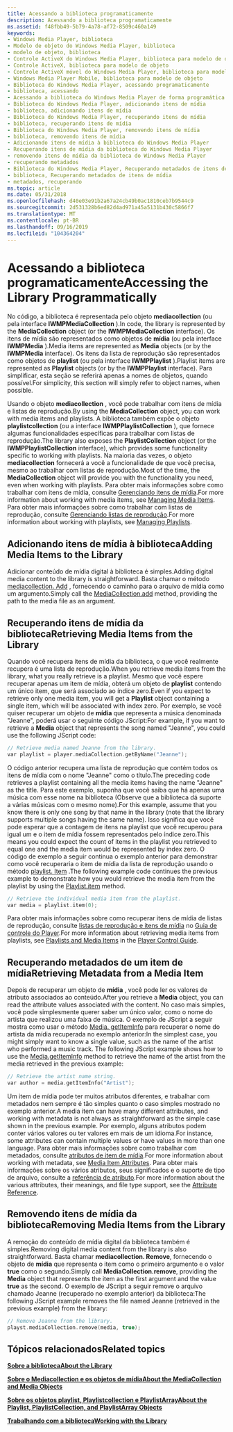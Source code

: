 ```yaml
---
title: Acessando a biblioteca programaticamente
description: Acessando a biblioteca programaticamente
ms.assetid: f48fbb49-5b79-4a78-af72-8509c460a149
keywords:
- Windows Media Player, biblioteca
- Modelo de objeto do Windows Media Player, biblioteca
- modelo de objeto, biblioteca
- Controle ActiveX do Windows Media Player, biblioteca para modelo de objeto
- Controle ActiveX, biblioteca para modelo de objeto
- Controle ActiveX móvel do Windows Media Player, biblioteca para modelo de objeto
- Windows Media Player Mobile, biblioteca para modelo de objeto
- Biblioteca do Windows Media Player, acessando programaticamente
- biblioteca, acessando
- Acessando a biblioteca do Windows Media Player de forma programática
- Biblioteca do Windows Media Player, adicionando itens de mídia
- biblioteca, adicionando itens de mídia
- Biblioteca do Windows Media Player, recuperando itens de mídia
- biblioteca, recuperando itens de mídia
- Biblioteca do Windows Media Player, removendo itens de mídia
- biblioteca, removendo itens de mídia
- Adicionando itens de mídia à biblioteca do Windows Media Player
- Recuperando itens de mídia da biblioteca do Windows Media Player
- removendo itens de mídia da biblioteca do Windows Media Player
- recuperando metadados
- Biblioteca do Windows Media Player, Recuperando metadados de itens de mídia
- biblioteca, Recuperando metadados de itens de mídia
- metadados, recuperando
ms.topic: article
ms.date: 05/31/2018
ms.openlocfilehash: d40e03e91b2a67a24cb49b0ac1810ceb7b9544c9
ms.sourcegitcommit: 2d531328b6ed82d4ad971a45a5131b430c5866f7
ms.translationtype: MT
ms.contentlocale: pt-BR
ms.lasthandoff: 09/16/2019
ms.locfileid: "104364204"
---
```

# <a name="accessing-the-library-programmatically"></a><span data-ttu-id="4b43d-126">Acessando a biblioteca programaticamente</span><span class="sxs-lookup"><span data-stu-id="4b43d-126">Accessing the Library Programmatically</span></span>

<span data-ttu-id="4b43d-127">No código, a biblioteca é representada pelo objeto **mediacollection** (ou pela interface **IWMPMediaCollection** ).</span><span class="sxs-lookup"><span data-stu-id="4b43d-127">In code, the library is represented by the **MediaCollection** object (or the **IWMPMediaCollection** interface).</span></span> <span data-ttu-id="4b43d-128">Os itens de mídia são representados como objetos de **mídia** (ou pela interface **IWMPMedia** ).</span><span class="sxs-lookup"><span data-stu-id="4b43d-128">Media items are represented as **Media** objects (or by the **IWMPMedia** interface).</span></span> <span data-ttu-id="4b43d-129">Os itens da lista de reprodução são representados como objetos de **playlist** (ou pela interface **IWMPPlaylist** ).</span><span class="sxs-lookup"><span data-stu-id="4b43d-129">Playlist items are represented as **Playlist** objects (or by the **IWMPPlaylist** interface).</span></span> <span data-ttu-id="4b43d-130">Para simplificar, esta seção se referirá apenas a nomes de objetos, quando possível.</span><span class="sxs-lookup"><span data-stu-id="4b43d-130">For simplicity, this section will simply refer to object names, when possible.</span></span>

<span data-ttu-id="4b43d-131">Usando o objeto **mediacollection** , você pode trabalhar com itens de mídia e listas de reprodução.</span><span class="sxs-lookup"><span data-stu-id="4b43d-131">By using the **MediaCollection** object, you can work with media items and playlists.</span></span> <span data-ttu-id="4b43d-132">A biblioteca também expõe o objeto **playlistcollection** (ou a interface **IWMPPlaylistCollection** ), que fornece algumas funcionalidades específicas para trabalhar com listas de reprodução.</span><span class="sxs-lookup"><span data-stu-id="4b43d-132">The library also exposes the **PlaylistCollection** object (or the **IWMPPlaylistCollection** interface), which provides some functionality specific to working with playlists.</span></span> <span data-ttu-id="4b43d-133">Na maioria das vezes, o objeto **mediacollection** fornecerá a você a funcionalidade de que você precisa, mesmo ao trabalhar com listas de reprodução.</span><span class="sxs-lookup"><span data-stu-id="4b43d-133">Most of the time, the **MediaCollection** object will provide you with the functionality you need, even when working with playlists.</span></span> <span data-ttu-id="4b43d-134">Para obter mais informações sobre como trabalhar com itens de mídia, consulte [Gerenciando itens de mídia](managing-media-items.md).</span><span class="sxs-lookup"><span data-stu-id="4b43d-134">For more information about working with media items, see [Managing Media Items](managing-media-items.md).</span></span> <span data-ttu-id="4b43d-135">Para obter mais informações sobre como trabalhar com listas de reprodução, consulte [Gerenciando listas de reprodução](managing-playlists.md).</span><span class="sxs-lookup"><span data-stu-id="4b43d-135">For more information about working with playlists, see [Managing Playlists](managing-playlists.md).</span></span>

## <a name="adding-media-items-to-the-library"></a><span data-ttu-id="4b43d-136">Adicionando itens de mídia à biblioteca</span><span class="sxs-lookup"><span data-stu-id="4b43d-136">Adding Media Items to the Library</span></span>

<span data-ttu-id="4b43d-137">Adicionar conteúdo de mídia digital à biblioteca é simples.</span><span class="sxs-lookup"><span data-stu-id="4b43d-137">Adding digital media content to the library is straightforward.</span></span> <span data-ttu-id="4b43d-138">Basta chamar o método [mediacollection. Add](mediacollection-add.md) , fornecendo o caminho para o arquivo de mídia como um argumento.</span><span class="sxs-lookup"><span data-stu-id="4b43d-138">Simply call the [MediaCollection.add](mediacollection-add.md) method, providing the path to the media file as an argument.</span></span>

## <a name="retrieving-media-items-from-the-library"></a><span data-ttu-id="4b43d-139">Recuperando itens de mídia da biblioteca</span><span class="sxs-lookup"><span data-stu-id="4b43d-139">Retrieving Media Items from the Library</span></span>

<span data-ttu-id="4b43d-140">Quando você recupera itens de mídia da biblioteca, o que você realmente recupera é uma lista de reprodução.</span><span class="sxs-lookup"><span data-stu-id="4b43d-140">When you retrieve media items from the library, what you really retrieve is a playlist.</span></span> <span data-ttu-id="4b43d-141">Mesmo que você espere recuperar apenas um item de mídia, obterá um objeto de **playlist** contendo um único item, que será associado ao índice zero.</span><span class="sxs-lookup"><span data-stu-id="4b43d-141">Even if you expect to retrieve only one media item, you will get a **Playlist** object containing a single item, which will be associated with index zero.</span></span> <span data-ttu-id="4b43d-142">Por exemplo, se você quiser recuperar um objeto de **mídia** que representa a música denominada "Jeanne", poderá usar o seguinte código JScript:</span><span class="sxs-lookup"><span data-stu-id="4b43d-142">For example, if you want to retrieve a **Media** object that represents the song named "Jeanne", you could use the following JScript code:</span></span>


```C++
// Retrieve media named Jeanne from the library.
var playlist = player.mediaCollection.getByName("Jeanne");

```



<span data-ttu-id="4b43d-143">O código anterior recupera uma lista de reprodução que contém todos os itens de mídia com o nome "Jeanne" como o título.</span><span class="sxs-lookup"><span data-stu-id="4b43d-143">The preceding code retrieves a playlist containing all the media items having the name "Jeanne" as the title.</span></span> <span data-ttu-id="4b43d-144">Para este exemplo, suponha que você saiba que há apenas uma música com esse nome na biblioteca (Observe que a biblioteca dá suporte a várias músicas com o mesmo nome).</span><span class="sxs-lookup"><span data-stu-id="4b43d-144">For this example, assume that you know there is only one song by that name in the library (note that the library supports multiple songs having the same name).</span></span> <span data-ttu-id="4b43d-145">Isso significa que você pode esperar que a contagem de itens na playlist que você recuperou para igual um e o item de mídia fossem representados pelo índice zero.</span><span class="sxs-lookup"><span data-stu-id="4b43d-145">This means you could expect the count of items in the playlist you retrieved to equal one and the media item would be represented by index zero.</span></span> <span data-ttu-id="4b43d-146">O código de exemplo a seguir continua o exemplo anterior para demonstrar como você recuperaria o item de mídia da lista de reprodução usando o método [playlist. Item](playlist-item.md) .</span><span class="sxs-lookup"><span data-stu-id="4b43d-146">The following example code continues the previous example to demonstrate how you would retrieve the media item from the playlist by using the [Playlist.item](playlist-item.md) method.</span></span>


```C++
// Retrieve the individual media item from the playlist.
var media = playlist.item(0);

```



<span data-ttu-id="4b43d-147">Para obter mais informações sobre como recuperar itens de mídia de listas de reprodução, consulte [listas de reprodução e itens de mídia](playlists-and-media-items.md) no [Guia de controle do Player](player-control-guide.md).</span><span class="sxs-lookup"><span data-stu-id="4b43d-147">For more information about retrieving media items from playlists, see [Playlists and Media Items](playlists-and-media-items.md) in the [Player Control Guide](player-control-guide.md).</span></span>

## <a name="retrieving-metadata-from-a-media-item"></a><span data-ttu-id="4b43d-148">Recuperando metadados de um item de mídia</span><span class="sxs-lookup"><span data-stu-id="4b43d-148">Retrieving Metadata from a Media Item</span></span>

<span data-ttu-id="4b43d-149">Depois de recuperar um objeto de **mídia** , você pode ler os valores de atributo associados ao conteúdo.</span><span class="sxs-lookup"><span data-stu-id="4b43d-149">After you retrieve a **Media** object, you can read the attribute values associated with the content.</span></span> <span data-ttu-id="4b43d-150">No caso mais simples, você pode simplesmente querer saber um único valor, como o nome do artista que realizou uma faixa de música. O exemplo de JScript a seguir mostra como usar o método [Media. getItemInfo](media-getiteminfo.md) para recuperar o nome do artista da mídia recuperada no exemplo anterior:</span><span class="sxs-lookup"><span data-stu-id="4b43d-150">In the simplest case, you might simply want to know a single value, such as the name of the artist who performed a music track. The following JScript example shows how to use the [Media.getItemInfo](media-getiteminfo.md) method to retrieve the name of the artist from the media retrieved in the previous example:</span></span>


```C++
// Retrieve the artist name string.
var author = media.getItemInfo("Artist");

```



<span data-ttu-id="4b43d-151">Um item de mídia pode ter muitos atributos diferentes, e trabalhar com metadados nem sempre é tão simples quanto o caso simples mostrado no exemplo anterior.</span><span class="sxs-lookup"><span data-stu-id="4b43d-151">A media item can have many different attributes, and working with metadata is not always as straightforward as the simple case shown in the previous example.</span></span> <span data-ttu-id="4b43d-152">Por exemplo, alguns atributos podem conter vários valores ou ter valores em mais de um idioma.</span><span class="sxs-lookup"><span data-stu-id="4b43d-152">For instance, some attributes can contain multiple values or have values in more than one language.</span></span> <span data-ttu-id="4b43d-153">Para obter mais informações sobre como trabalhar com metadados, consulte [atributos de item de mídia](media-item-attributes.md).</span><span class="sxs-lookup"><span data-stu-id="4b43d-153">For more information about working with metadata, see [Media Item Attributes](media-item-attributes.md).</span></span> <span data-ttu-id="4b43d-154">Para obter mais informações sobre os vários atributos, seus significados e o suporte de tipo de arquivo, consulte a [referência de atributo](attribute-reference.md).</span><span class="sxs-lookup"><span data-stu-id="4b43d-154">For more information about the various attributes, their meanings, and file type support, see the [Attribute Reference](attribute-reference.md).</span></span>

## <a name="removing-media-items-from-the-library"></a><span data-ttu-id="4b43d-155">Removendo itens de mídia da biblioteca</span><span class="sxs-lookup"><span data-stu-id="4b43d-155">Removing Media Items from the Library</span></span>

<span data-ttu-id="4b43d-156">A remoção do conteúdo de mídia digital da biblioteca também é simples.</span><span class="sxs-lookup"><span data-stu-id="4b43d-156">Removing digital media content from the library is also straightforward.</span></span> <span data-ttu-id="4b43d-157">Basta chamar **mediacollection. Remove**, fornecendo o objeto de **mídia** que representa o item como o primeiro argumento e o valor **true** como o segundo.</span><span class="sxs-lookup"><span data-stu-id="4b43d-157">Simply call **MediaCollection.remove**, providing the **Media** object that represents the item as the first argument and the value **true** as the second.</span></span> <span data-ttu-id="4b43d-158">O exemplo de JScript a seguir remove o arquivo chamado Jeanne (recuperado no exemplo anterior) da biblioteca:</span><span class="sxs-lookup"><span data-stu-id="4b43d-158">The following JScript example removes the file named Jeanne (retrieved in the previous example) from the library:</span></span>


```C++
// Remove Jeanne from the library.
playst.mediaCollection.remove(media, true);

```



## <a name="related-topics"></a><span data-ttu-id="4b43d-159">Tópicos relacionados</span><span class="sxs-lookup"><span data-stu-id="4b43d-159">Related topics</span></span>

<dl> <dt>

[<span data-ttu-id="4b43d-160">**Sobre a biblioteca**</span><span class="sxs-lookup"><span data-stu-id="4b43d-160">**About the Library**</span></span>](about-the-library.md)
</dt> <dt>

[<span data-ttu-id="4b43d-161">**Sobre o Mediacollection e os objetos de mídia**</span><span class="sxs-lookup"><span data-stu-id="4b43d-161">**About the MediaCollection and Media Objects**</span></span>](about-the-mediacollection-and-media-objects.md)
</dt> <dt>

[<span data-ttu-id="4b43d-162">**Sobre os objetos playlist, Playlistcollection e PlaylistArray**</span><span class="sxs-lookup"><span data-stu-id="4b43d-162">**About the Playlist, PlaylistCollection, and PlaylistArray Objects**</span></span>](about-the-playlist--playlistcollection--and-playlistarray-objects.md)
</dt> <dt>

[<span data-ttu-id="4b43d-163">**Trabalhando com a biblioteca**</span><span class="sxs-lookup"><span data-stu-id="4b43d-163">**Working with the Library**</span></span>](working-with-the-library.md)
</dt> </dl>

 

 





